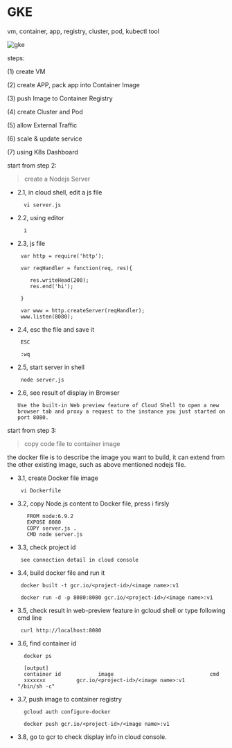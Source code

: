 # GKE
vm, container, app, registry, cluster, pod, kubectl tool

![gke](https://cdn.qwiklabs.com/ZB%2FLTu%2FfOBuu7svaY0%2Fier%2FSvbJdfF3Lrb%2F5woXeecI%3D)


steps:

(1) create VM

(2) create APP, pack app into Container Image

(3) push Image to Container Registry

(4) create Cluster and Pod

(5) allow External Traffic

(6) scale & update service

(7) using K8s Dashboard


start from step 2:

> create a Nodejs Server 

* 2.1, in cloud shell, edit a js file

        vi server.js
        
* 2.2, using editor

        i
        
* 2.3, js file

       var http = require('http');
       
       var reqHandler = function(req, res){
       
          res.writeHead(200);
          res.end('hi');
       
       }
       
       var www = http.createServer(reqHandler);
       www.listen(8080);

* 2.4, esc the file and save it

       ESC
       
       :wq
       
* 2.5, start server in shell

       node server.js
       
* 2.6, see result of display in Browser

      Use the built-in Web preview feature of Cloud Shell to open a new browser tab and proxy a request to the instance you just started on port 8080.
      
      
 start from step 3:
 
 > copy code file to container image
 
   the docker file is to describe the image you want to build,
   it can extend from the other existing image, such as above mentioned nodejs file.
 
 * 3.1, create Docker file image
 
        vi Dockerfile
        
 * 3.2, copy Node.js content to Docker file, press i firsly
 
          FROM node:6.9.2
          EXPOSE 8080
          COPY server.js .
          CMD node server.js
          
 * 3.3, check project id
 
        see connection detail in cloud console
          
 * 3.4, build docker file and run it
 
        docker built -t gcr.io/<project-id>/<image name>:v1
        
        docker run -d -p 8080:8080 gcr.io/<project-id>/<image name>:v1
        
 * 3.5, check result in web-preview feature in gcloud shell or type following cmd line
 
        curl http://localhost:8080
        
 * 3.6, find container id
 
         docker ps
         
         [output]
         container id            image                               cmd
         xxxxxxx          gcr.io/<project-id>/<image name>:v1        "/bin/sh -c"
         
 * 3.7, push image to container registry
 
         gcloud auth configure-docker
         
         docker push gcr.io/<project-id>/<image name>:v1
         
 * 3.8, go to gcr to check display info in cloud console.
 
         
        
       
       
       
  

        
